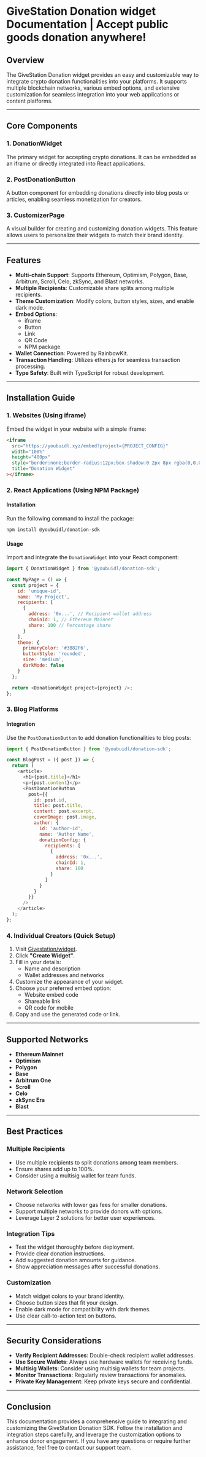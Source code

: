 # GiveStation Donation widget Documentation | Accept public goods donation anywhere!

## Overview
The GiveStation Donation widget provides an easy and customizable way to integrate crypto donation functionalities into your platforms. It supports multiple blockchain networks, various embed options, and extensive customization for seamless integration into your web applications or content platforms.

---

## Core Components

### 1. **DonationWidget**
The primary widget for accepting crypto donations. It can be embedded as an iframe or directly integrated into React applications.

### 2. **PostDonationButton**
A button component for embedding donations directly into blog posts or articles, enabling seamless monetization for creators.

### 3. **CustomizerPage**
A visual builder for creating and customizing donation widgets. This feature allows users to personalize their widgets to match their brand identity.

---

## Features
- **Multi-chain Support**: Supports Ethereum, Optimism, Polygon, Base, Arbitrum, Scroll, Celo, zkSync, and Blast networks.
- **Multiple Recipients**: Customizable share splits among multiple recipients.
- **Theme Customization**: Modify colors, button styles, sizes, and enable dark mode.
- **Embed Options**:
  - iframe
  - Button
  - Link
  - QR Code
  - NPM package
- **Wallet Connection**: Powered by RainbowKit.
- **Transaction Handling**: Utilizes ethers.js for seamless transaction processing.
- **Type Safety**: Built with TypeScript for robust development.

---

## Installation Guide

### 1. Websites (Using iframe)
Embed the widget in your website with a simple iframe:

```html
<iframe
  src="https://youbuidl.xyz/embed?project={PROJECT_CONFIG}"
  width="100%"
  height="400px"
  style="border:none;border-radius:12px;box-shadow:0 2px 8px rgba(0,0,0,0.1);"
  title="Donation Widget"
></iframe>
```

### 2. React Applications (Using NPM Package)
#### Installation
Run the following command to install the package:
```bash
npm install @youbuidl/donation-sdk
```

#### Usage
Import and integrate the `DonationWidget` into your React component:

```javascript
import { DonationWidget } from '@youbuidl/donation-sdk';

const MyPage = () => {
  const project = {
    id: 'unique-id',
    name: 'My Project',
    recipients: [
      {
        address: '0x...', // Recipient wallet address
        chainId: 1, // Ethereum Mainnet
        share: 100 // Percentage share
      }
    ],
    theme: {
      primaryColor: '#3B82F6',
      buttonStyle: 'rounded',
      size: 'medium',
      darkMode: false
    }
  };

  return <DonationWidget project={project} />;
};
```

### 3. Blog Platforms
#### Integration
Use the `PostDonationButton` to add donation functionalities to blog posts:

```javascript
import { PostDonationButton } from '@youbuidl/donation-sdk';

const BlogPost = ({ post }) => {
  return (
    <article>
      <h1>{post.title}</h1>
      <p>{post.content}</p>
      <PostDonationButton
        post={{
          id: post.id,
          title: post.title,
          content: post.excerpt,
          coverImage: post.image,
          author: {
            id: 'author-id',
            name: 'Author Name',
            donationConfig: {
              recipients: [
                {
                  address: '0x...',
                  chainId: 1,
                  share: 100
                }
              ]
            }
          }
        }}
      />
    </article>
  );
};
```

### 4. Individual Creators (Quick Setup)
1. Visit [Givestation/widget](https://youbuidl.xyz).
2. Click **"Create Widget"**.
3. Fill in your details:
   - Name and description
   - Wallet addresses and networks
4. Customize the appearance of your widget.
5. Choose your preferred embed option:
   - Website embed code
   - Shareable link
   - QR code for mobile
6. Copy and use the generated code or link.

---

## Supported Networks
- **Ethereum Mainnet**
- **Optimism**
- **Polygon**
- **Base**
- **Arbitrum One**
- **Scroll**
- **Celo**
- **zkSync Era**
- **Blast**

---

## Best Practices

### Multiple Recipients
- Use multiple recipients to split donations among team members.
- Ensure shares add up to 100%.
- Consider using a multisig wallet for team funds.

### Network Selection
- Choose networks with lower gas fees for smaller donations.
- Support multiple networks to provide donors with options.
- Leverage Layer 2 solutions for better user experiences.

### Integration Tips
- Test the widget thoroughly before deployment.
- Provide clear donation instructions.
- Add suggested donation amounts for guidance.
- Show appreciation messages after successful donations.

### Customization
- Match widget colors to your brand identity.
- Choose button sizes that fit your design.
- Enable dark mode for compatibility with dark themes.
- Use clear call-to-action text on buttons.

---

## Security Considerations
- **Verify Recipient Addresses**: Double-check recipient wallet addresses.
- **Use Secure Wallets**: Always use hardware wallets for receiving funds.
- **Multisig Wallets**: Consider using multisig wallets for team projects.
- **Monitor Transactions**: Regularly review transactions for anomalies.
- **Private Key Management**: Keep private keys secure and confidential.

---

## Conclusion
This documentation provides a comprehensive guide to integrating and customizing the GiveStation Donation SDK. Follow the installation and integration steps carefully, and leverage the customization options to enhance donor engagement. If you have any questions or require further assistance, feel free to contact our support team.

